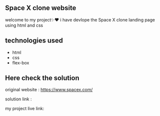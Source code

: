 ## Space X clone website

welcome to my project✨❤
i have devlope the Space X clone landing page using html and css

## technologies used

- html
- css
- flex-box

## Here check the solution

original website : https://www.spacex.com/

solution link :

my project live link:
